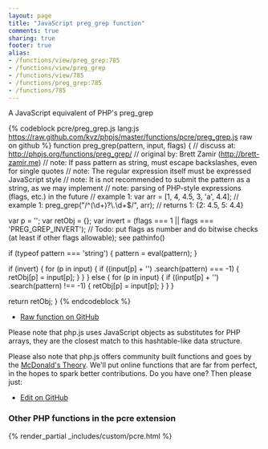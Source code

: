 ```yaml
---
layout: page
title: "JavaScript preg_grep function"
comments: true
sharing: true
footer: true
alias:
- /functions/view/preg_grep:785
- /functions/view/preg_grep
- /functions/view/785
- /functions/preg_grep:785
- /functions/785
---
```

<!-- Generated by Rakefile:build -->
A JavaScript equivalent of PHP's preg_grep

{% codeblock pcre/preg_grep.js lang:js https://raw.github.com/kvz/phpjs/master/functions/pcre/preg_grep.js raw on github %}
function preg_grep(pattern, input, flags) {
  //  discuss at: http://phpjs.org/functions/preg_grep/
  // original by: Brett Zamir (http://brett-zamir.me)
  //        note: If pass pattern as string, must escape backslashes, even for single quotes
  //        note: The regular expression itself must be expressed JavaScript style
  //        note: It is not recommended to submit the pattern as a string, as we may implement
  //        note: parsing of PHP-style expressions (flags, etc.) in the future
  //   example 1: var arr = [1, 4, 4.5, 3, 'a', 4.4];
  //   example 1: preg_grep("/^(\\d+)?\\.\\d+$/", arr);
  //   returns 1: {2: 4.5, 5: 4.4}

  var p = '';
  var retObj = {};
  var invert = (flags === 1 || flags === 'PREG_GREP_INVERT'); // Todo: put flags as number and do bitwise checks (at least if other flags allowable); see pathinfo()

  if (typeof pattern === 'string') {
    pattern = eval(pattern);
  }

  if (invert) {
    for (p in input) {
      if ((input[p] + '')
        .search(pattern) === -1) {
        retObj[p] = input[p];
      }
    }
  } else {
    for (p in input) {
      if ((input[p] + '')
        .search(pattern) !== -1) {
        retObj[p] = input[p];
      }
    }
  }

  return retObj;
}
{% endcodeblock %}

 - [Raw function on GitHub](https://github.com/kvz/phpjs/blob/master/functions/pcre/preg_grep.js)

Please note that php.js uses JavaScript objects as substitutes for PHP arrays, they are 
the closest match to this hashtable-like data structure. 

Please also note that php.js offers community built functions and goes by the 
[McDonald's Theory](https://medium.com/what-i-learned-building/9216e1c9da7d). We'll put online 
functions that are far from perfect, in the hopes to spark better contributions. 
Do you have one? Then please just: 

 - [Edit on GitHub](https://github.com/kvz/phpjs/edit/master/functions/pcre/preg_grep.js)


### Other PHP functions in the pcre extension
{% render_partial _includes/custom/pcre.html %}
